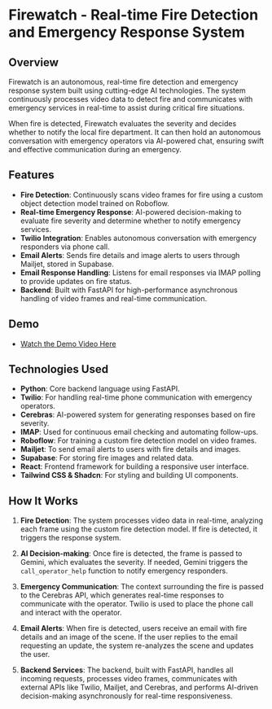 # Firewatch - Real-time Fire Detection and Emergency Response System

## Overview

Firewatch is an autonomous, real-time fire detection and emergency response system built using cutting-edge AI technologies. The system continuously processes video data to detect fire and communicates with emergency services in real-time to assist during critical fire situations.

When fire is detected, Firewatch evaluates the severity and decides whether to notify the local fire department. It can then hold an autonomous conversation with emergency operators via AI-powered chat, ensuring swift and effective communication during an emergency. 

## Features

- **Fire Detection**: Continuously scans video frames for fire using a custom object detection model trained on Roboflow.
- **Real-time Emergency Response**: AI-powered decision-making to evaluate fire severity and determine whether to notify emergency services.
- **Twilio Integration**: Enables autonomous conversation with emergency responders via phone call.
- **Email Alerts**: Sends fire details and image alerts to users through Mailjet, stored in Supabase.
- **Email Response Handling**: Listens for email responses via IMAP polling to provide updates on fire status.
- **Backend**: Built with FastAPI for high-performance asynchronous handling of video frames and real-time communication.

## Demo

- [Watch the Demo Video Here](<link-to-demo-video>)

## Technologies Used

- **Python**: Core backend language using FastAPI.
- **Twilio**: For handling real-time phone communication with emergency operators.
- **Cerebras**: AI-powered system for generating responses based on fire severity.
- **IMAP**: Used for continuous email checking and automating follow-ups.
- **Roboflow**: For training a custom fire detection model on video frames.
- **Mailjet**: To send email alerts to users with fire details and images.
- **Supabase**: For storing fire images and related data.
- **React**: Frontend framework for building a responsive user interface.
- **Tailwind CSS & Shadcn**: For styling and building UI components.

## How It Works

1. **Fire Detection**: The system processes video data in real-time, analyzing each frame using the custom fire detection model. If fire is detected, it triggers the response system.
   
2. **AI Decision-making**: Once fire is detected, the frame is passed to Gemini, which evaluates the severity. If needed, Gemini triggers the `call_operator_help` function to notify emergency responders.

3. **Emergency Communication**: The context surrounding the fire is passed to the Cerebras API, which generates real-time responses to communicate with the operator. Twilio is used to place the phone call and interact with the operator.

4. **Email Alerts**: When fire is detected, users receive an email with fire details and an image of the scene. If the user replies to the email requesting an update, the system re-analyzes the scene and updates the user.

5. **Backend Services**: The backend, built with FastAPI, handles all incoming requests, processes video frames, communicates with external APIs like Twilio, Mailjet, and Cerebras, and performs AI-driven decision-making asynchronously for real-time responsiveness.
